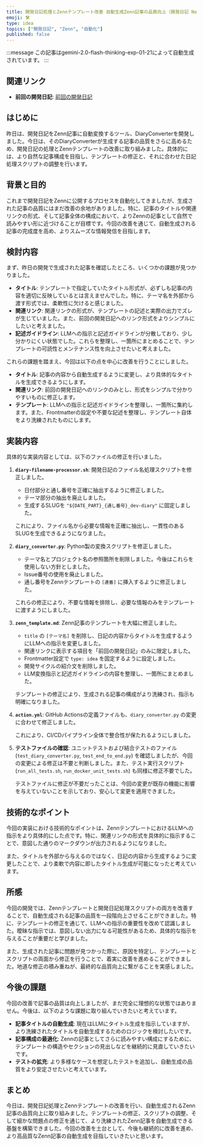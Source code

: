 ```yaml
---
title: 開発日記処理とZennテンプレート改善 自動生成Zenn記事の品質向上（開発日記 No.033）
emoji: 🛠️
type: idea
topics: ["開発日記", "Zenn", "自動化"]
published: false
---
```

:::message
この記事はgemini-2.0-flash-thinking-exp-01-21によって自動生成されています。
:::

## 関連リンク

- **前回の開発日記**: [前回の開発日記](https://zenn.dev/centervil/articles/2025-04-01-dev-dairy)

## はじめに
昨日は、開発日記をZenn記事に自動変換するツール、DiaryConverterを開発しました。今日は、そのDiaryConverterが生成する記事の品質をさらに高めるため、開発日記の処理とZennテンプレートの改善に取り組みました。具体的には、より自然な記事構成を目指し、テンプレートの修正と、それに合わせた日記処理スクリプトの調整を行います。

## 背景と目的
これまで開発日記をZennに公開するプロセスを自動化してきましたが、生成された記事の品質にはまだ改善の余地がありました。特に、記事のタイトルや関連リンクの形式、そして記事全体の構成において、よりZennの記事として自然で読みやすい形に近づけることが目標です。今回の改善を通じて、自動生成される記事の完成度を高め、よりスムーズな情報発信を目指します。

## 検討内容
まず、昨日の開発で生成された記事を確認したところ、いくつかの課題が見つかりました。

*   **タイトル**: テンプレートで指定していたタイトル形式が、必ずしも記事の内容を適切に反映しているとは言えませんでした。特に、テーマ名を外部から渡す形式では、柔軟性に欠けると感じました。
*   **関連リンク**: 関連リンクの形式が、テンプレートの記述と実際の出力でズレが生じていました。また、前回の開発日記へのリンク形式をよりシンプルにしたいと考えました。
*   **記述ガイドライン**: LLMへの指示と記述ガイドラインが分散しており、少し分かりにくい状態でした。これらを整理し、一箇所にまとめることで、テンプレートの可読性とメンテナンス性を向上させたいと考えました。

これらの課題を踏まえ、今回は以下の点を中心に改善を行うことにしました。

*   **タイトル**: 記事の内容から自動生成するように変更し、より具体的なタイトルを生成できるようにします。
*   **関連リンク**: 前回の開発日記へのリンクのみとし、形式をシンプルで分かりやすいものに修正します。
*   **テンプレート**: LLMへの指示と記述ガイドラインを整理し、一箇所に集約します。また、Frontmatterの設定や不要な記述を整理し、テンプレート自体をより洗練されたものにします。

## 実装内容
具体的な実装内容としては、以下のファイルの修正を行いました。

1.  **`diary-filename-processor.sh`**: 開発日記のファイル名処理スクリプトを修正しました。
    *   日付部分と通し番号を正確に抽出するように修正しました。
    *   テーマ部分の抽出を廃止しました。
    *   生成するSLUGを `"${DATE_PART}_{通し番号}_dev-diary"` に固定しました。

    これにより、ファイル名から必要な情報を正確に抽出し、一貫性のあるSLUGを生成できるようになりました。

2.  **`diary_converter.py`**: Python製の変換スクリプトを修正しました。
    *   テーマ名とプロジェクト名の参照箇所を削除しました。今後はこれらを使用しない方針としました。
    *   Issue番号の使用を廃止しました。
    *   通し番号をZennテンプレートの `[連番]` に挿入するように修正しました。

    これらの修正により、不要な情報を排除し、必要な情報のみをテンプレートに渡すようにしました。

3.  **`zenn_template.md`**: Zenn記事のテンプレートを大幅に修正しました。
    *   `title` の `[テーマ名]` を削除し、日記の内容からタイトルを生成するようにLLMへの指示を変更しました。
    *   関連リンクに表示する項目を「前回の開発日記」のみに限定しました。
    *   Frontmatter設定で `type: idea` を固定するように設定しました。
    *   開発サイクルの紹介文を削除しました。
    *   LLM変換指示と記述ガイドラインの内容を整理し、一箇所にまとめました。

    テンプレートの修正により、生成される記事の構成がより洗練され、指示も明確になりました。

4.  **`action.yml`**: GitHub Actionsの定義ファイルも、`diary_converter.py` の変更に合わせて修正しました。

    これにより、CI/CDパイプライン全体で整合性が保たれるようにしました。

5.  **テストファイルの確認**: ユニットテストおよび結合テストのファイル (`test_diary_converter.py`, `test_end_to_end.py`) を確認しましたが、今回の変更による修正は不要と判断しました。また、テスト実行スクリプト (`run_all_tests.sh`, `run_docker_unit_tests.sh`) も同様に修正不要でした。

    テストファイルに修正が不要だったことは、今回の変更が既存の機能に影響を与えていないことを示しており、安心して変更を適用できました。

## 技術的なポイント
今回の実装における技術的なポイントは、ZennテンプレートにおけるLLMへの指示をより具体的にした点です。特に、関連リンクの形式を具体的に指示することで、意図した通りのマークダウンが出力されるようになりました。

また、タイトルを外部から与えるのではなく、日記の内容から生成するように変更したことで、より柔軟で内容に即したタイトル生成が可能になったと考えています。

## 所感
今回の開発では、Zennテンプレートと開発日記処理スクリプトの両方を改善することで、自動生成される記事の品質を一段階向上させることができました。特に、テンプレートの修正を通じて、LLMへの指示の重要性を改めて認識しました。曖昧な指示では、意図しない出力になる可能性があるため、具体的な指示を与えることが重要だと学びました。

また、生成された記事に問題が見つかった際に、原因を特定し、テンプレートとスクリプトの両面から修正を行うことで、着実に改善を進めることができました。地道な修正の積み重ねが、最終的な品質向上に繋がることを実感しました。

## 今後の課題
今回の改善で記事の品質は向上しましたが、まだ完全に理想的な状態ではありません。今後は、以下のような課題に取り組んでいきたいと考えています。

*   **記事タイトルの自動生成**: 現在はLLMにタイトル生成を指示していますが、より洗練されたタイトルを自動生成するためのロジックを検討したいです。
*   **記事構成の最適化**: Zennの記事としてさらに読みやすい構成にするために、テンプレートの構造やセクションの見出しなどを継続的に見直していきたいです。
*   **テストの拡充**: より多様なケースを想定したテストを追加し、自動生成の品質をより安定させたいと考えています。

## まとめ
今日は、開発日記処理とZennテンプレートの改善を行い、自動生成されるZenn記事の品質向上に取り組みました。テンプレートの修正、スクリプトの調整、そして細かな問題点の修正を通じて、より洗練されたZenn記事を自動生成できる基盤を構築できました。今回の改善を土台として、今後も継続的に改善を進め、より高品質なZenn記事の自動生成を目指していきたいと思います。
